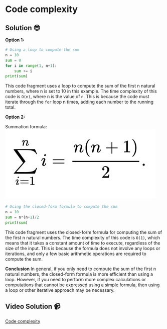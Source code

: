# Code complexity

## Solution 😎

**Option 1:**
```python
# Using a loop to compute the sum
n = 10
sum = 0
for i in range(1, n+1):
    sum += i
print(sum)
```
This code fragment uses a loop to compute the sum of the first n natural numbers, where n is set to 10 in this example. The time complexity of this code is `O(n)`, where n is the value of `n`. This is because the code must iterate through the `for` loop n times, adding each number to the running total.

**Option 2:**

Summation formula:
![Summation formula](../../../assets/ch_13_summation_formula.jpg)

```python
# Using the closed-form formula to compute the sum
n = 10
sum = n*(n+1)/2
print(sum)

```
This code fragment uses the closed-form formula for computing the sum of the first n natural numbers. The time complexity of this code is `O(1)`, which means that it takes a constant amount of time to execute, regardless of the size of the input. This is because the formula does not involve any loops or iterations, and only a few basic arithmetic operations are required to compute the sum.

**Conclusion**
In general, if you only need to compute the sum of the first n natural numbers, the closed-form formula is more efficient than using a loop. However, if you need to perform more complex calculations or computations that cannot be expressed using a simple formula, then using a loop or other iterative approach may be necessary.

## Video Solution 📹

[Code complexity](https://drive.google.com/file/d/1MfVS6h0oQLhAeUEbf3H0p58i4BEH9C1t/view?usp=share_link)
